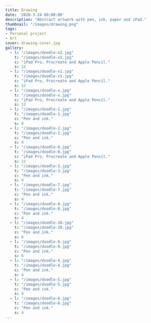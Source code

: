 ```yaml
---
title: Drawing
date: '2020-3-24 00:00:00'
description: "Abstract artwork with pen, ink, paper and iPad."
thumbnail: "/images/drawing.png"
tags:
- Personal project
- Art
cover: drawing-cover.jpg
gallery:
  - l: "/images/doodle-x2.jpg"
    t: "/images/doodle-x2.jpg"
    c: "iPad Pro, Procreate and Apple Pencil."
    s: 12
  - l: "/images/doodle-x1.jpg"
    t: "/images/doodle-x1.jpg"
    c: "iPad Pro, Procreate and Apple Pencil."
    s: 12
  - l: "/images/doodle-x.jpg"
    t: "/images/doodle-x.jpg"
    c: "iPad Pro, Procreate and Apple Pencil."
    s: 12
  - l: "/images/doodle-1.jpg"
    t: "/images/doodle-1.jpg"
    c: "Pen and ink."
    s: 8
  - l: "/images/doodle-2.jpg"
    t: "/images/doodle-2.jpg"
    c: "Pen and ink."
    s: 4 
  - l: "/images/doodle-0.jpg"
    t: "/images/doodle-0.jpg"
    c: "iPad Pro, Procreate and Apple Pencil."
    s: 12
  - l: "/images/doodle-3.jpg"
    t: "/images/doodle-3.jpg"
    c: "Pen and ink."
    s: 4 
  - l: "/images/doodle-7.jpg"
    t: "/images/doodle-7.jpg"
    c: "Pen and ink."
    s: 4
  - l: "/images/doodle-8.jpg"
    t: "/images/doodle-8.jpg"
    c: "Pen and ink."
    s: 4
  - l: "/images/doodle-10.jpg"
    t: "/images/doodle-10.jpg"
    c: "Pen and ink."
    s: 6
  - l: "/images/doodle-9.jpg"
    t: "/images/doodle-9.jpg"
    c: "Pen and ink."
    s: 6 
  - l: "/images/doodle-4.jpg"
    t: "/images/doodle-4.jpg"
    c: "Pen and ink."
    s: 4
  - l: "/images/doodle-5.jpg"
    t: "/images/doodle-5.jpg"
    c: "Pen and ink."
    s: 4
  - l: "/images/doodle-6.jpg"
    t: "/images/doodle-6.jpg"
    c: "Pen and ink."
    s: 4 
---
```

